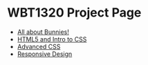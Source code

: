 # WBT1320 Project Page

<ul>
    <li><a href="intro_to_html/imagines/index.html" target="_blank">All about Bunnies!</a></li>
    <li><a href="html5_intro_css\css\images/index.html" target="_blank">HTML5 and Intro to CSS </a></li>
    <li><a href="adv_css/css/images/index.html" target="_blank">Advanced CSS </a></li>
    <li><a href="responsive/index.html" target="_blank">Responsive Design </a></li>
</ul>